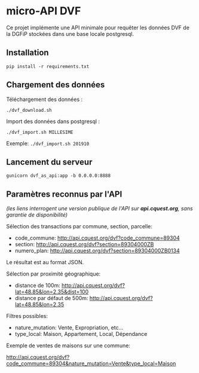 # micro-API DVF

Ce projet implémente une API minimale pour requêter les données DVF de la DGFiP stockées dans une base locale postgresql.

## Installation

`pip install -r requirements.txt`

## Chargement des données

Téléchargement des données :

`./dvf_download.sh`

Import des données dans postgresql :

`./dvf_import.sh MILLESIME`

Exemple:  `./dvf_import.sh 201910`

## Lancement du serveur

`gunicorn dvf_as_api:app -b 0.0.0.0:8888`

## Paramètres reconnus par l'API

*(les liens interrogent une version publique de l'API sur **api.cquest.org**, sans garantie de disponibilité)*

Sélection des transactions par commune, section, parcelle:
- code_commune: http://api.cquest.org/dvf?code_commune=89304
- section: http://api.cquest.org/dvf?section=89304000ZB
- numero_plan: http://api.cquest.org/dvf?section=89304000ZB0134

Le résultat est au format JSON.

Sélection par proximité géographique:
- distance de 100m: http://api.cquest.org/dvf?lat=48.85&lon=2.35&dist=100
- distance par défaut de 500m: http://api.cquest.org/dvf?lat=48.85&lon=2.35

Filtres possibles:
- nature_mutation: Vente, Expropriation, etc...
- type_local: Maison, Appartement, Local, Dépendance

Exemple de ventes de maisons sur une commune:

http://api.cquest.org/dvf?code_commune=89304&nature_mutation=Vente&type_local=Maison

